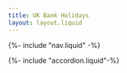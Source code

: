 ```yaml
---
title: UK Bank Holidays
layout: layout.liquid
---
```


{%- include "nav.liquid" -%}

{%- include "accordion.liquid"-%}

<script type="text/template">
<h3>{{ name | capitalize | prepend: "welcome to "}}</h3>
</script>
<div id="result"></div>
<script src='functions/hello-liquid.js'></script>

<script>
  //fetches user location
  async function getCountry() {
    const response = await fetch('/dynamic-display');
    if (!response.ok) 
    {
        console.log(`request failed with status: ${response.status}:${response.statusText}`)
        return 'ENG'
    }
    //converts the data to JSON once fetched
    try {
      const data = await response.json();
      return data.regionCode
    }catch(e) {
        console.log(`failed to parse response: ${e}`)
        return 'ENG'
    }
  }

  //waits for the DOM to fully load before executing the script
  document.addEventListener('DOMContentLoaded', async () => {
    const country = await getCountry();
    //maps the correct ISO country code to the corresponding accordion id (England & Wales share)
    const sections = {
      'ENG': 'englandAndWales',  
      'WLS': 'englandAndWales',  
      'SCT': 'scotland',  
      'NIR': 'northernIreland', 
    };
    // Collects the collapse id based on the user's country, or defaults to 'englandAndWales' if country not found
    const sectionId = sections[country] || 'scotland'; 

    // Selects which accordion section should be shown
    const sectionToShow = document.getElementById(sectionId);

    // If the section exists in the DOM, "show" it on the webpage
    if (sectionToShow) {
      const collapse = sectionToShow.querySelector('.accordion-collapse');
      if (collapse) {
        collapse.classList.add('show');      
      }
    }
  });

  //old js code
  async function fetchEvents() {
    try {
        //retrieves the data from the given URL and waits for it to be fully fetched
        const response = await fetch('fetch-bank-holidays');
        //converts the data to JSON once fetched
        const data = await response.json();

        //varaible holds the events array and container for the data to be combined
        const populateEvents = (events, container) => {
            let lastYear = null;

            //creates a date for each event and extract the year
            events.forEach(event => {
                const eventDate = new Date(event.date);
                const year = eventDate.getFullYear();
                
                //checks the year, adds heading element to separate each years events if different
                if (year !== lastYear) {
                    const yearHeader = document.createElement('h5');
                    yearHeader.innerText = year;
                    container.appendChild(yearHeader);
                    lastYear = year; // Update last year
                }

                //creates a div to store the fetched event data, set it to display in the container
                const div = document.createElement('div');
                div.innerText = `${event.title} - ${eventDate.toLocaleDateString()}`;
                //then adds the element to the DOM so it's visible in the browser
                container.appendChild(div);
            });
        };

        //gets correct element for each region and populate with corresponding event data
        const englandAndWalesBody = document.getElementById('englandAndWalesBody');
        populateEvents(data['england-and-wales'].events, englandAndWalesBody);

        const scotlandBody = document.getElementById('scotlandBody');
        populateEvents(data.scotland.events, scotlandBody);

        const northernIrelandBody = document.getElementById('northernIrelandBody');
        populateEvents(data['northern-ireland'].events, northernIrelandBody);

    //throws an error if the try code is unsuccessful
    } catch (error) {
        console.error("Error fetching data: ", error);
    }
  }
//calls the function to execute the code and display it in the browser accordion 
fetchEvents(); 
</script>